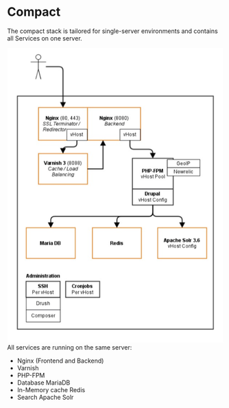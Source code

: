 # Compact

The compact stack is tailored for single-server environments and contains all Services on one server.

![Schematic overview compact stack](compact.jpg)
All services are running on the same server:

* Nginx (Frontend and Backend)
* Varnish  
* PHP-FPM
* Database MariaDB
* In-Memory cache Redis
* Search Apache Solr
